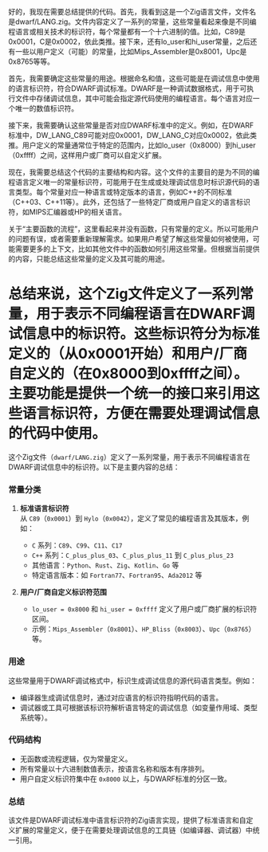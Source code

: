 好的，我现在需要总结提供的代码。首先，我看到这是一个Zig语言文件，文件名是dwarf/LANG.zig。文件内容定义了一系列的常量，这些常量看起来像是不同编程语言或相关技术的标识符，每个常量都有一个十六进制的值。比如，C89是0x0001，C是0x0002，依此类推。接下来，还有lo_user和hi_user常量，之后还有一些以用户定义（可能）的常量，比如Mips_Assembler是0x8001，Upc是0x8765等等。

首先，我需要确定这些常量的用途。根据命名和值，这些可能是在调试信息中使用的语言标识符，符合DWARF调试标准。DWARF是一种调试数据格式，用于可执行文件中存储调试信息，其中可能会指定源代码使用的编程语言。每个语言对应一个唯一的数值标识符。

接下来，我需要确认这些常量是否对应DWARF标准中的定义。例如，在DWARF标准中，DW_LANG_C89可能对应0x0001，DW_LANG_C对应0x0002，依此类推。用户定义的常量通常位于特定的范围内，比如lo_user（0x8000）到hi_user（0xffff）之间，这样用户或厂商可以自定义扩展。

现在，我需要总结这个代码的主要结构和内容。这个文件的主要目的是为不同的编程语言定义唯一的常量标识符，可能用于在生成或处理调试信息时标识源代码的语言类型。每个常量对应一种语言或特定版本的语言，例如C++的不同标准（C++03、C++11等）。此外，还包括了一些特定厂商或用户自定义的语言标识符，如MIPS汇编器或HP的相关语言。

关于“主要函数的流程”，这里看起来并没有函数，只有常量的定义。所以可能用户的问题有误，或者需要重新理解需求。如果用户希望了解这些常量如何被使用，可能需要更多的上下文，比如其他文件中的函数如何引用这些常量。但根据当前提供的内容，只能总结这些常量的定义及其可能的用途。

总结来说，这个Zig文件定义了一系列常量，用于表示不同编程语言在DWARF调试信息中的标识符。这些标识符分为标准定义的（从0x0001开始）和用户/厂商自定义的（在0x8000到0xffff之间）。主要功能是提供一个统一的接口来引用这些语言标识符，方便在需要处理调试信息的代码中使用。
================================================
这个Zig文件（`dwarf/LANG.zig`）定义了一系列常量，用于表示不同编程语言在DWARF调试信息中的标识符。以下是主要内容的总结：

### **常量分类**
1. **标准语言标识符**  
   从 `C89`（`0x0001`）到 `Hylo`（`0x0042`），定义了常见的编程语言及其版本，例如：
   - `C` 系列：`C89`、`C99`、`C11`、`C17`
   - `C++` 系列：`C_plus_plus_03`、`C_plus_plus_11` 到 `C_plus_plus_23`
   - 其他语言：`Python`、`Rust`、`Zig`、`Kotlin`、`Go` 等
   - 特定语言版本：如 `Fortran77`、`Fortran95`、`Ada2012` 等

2. **用户/厂商自定义标识符范围**  
   - `lo_user = 0x8000` 和 `hi_user = 0xffff` 定义了用户或厂商扩展的标识符区间。
   - 示例：`Mips_Assembler`（`0x8001`）、`HP_Bliss`（`0x8003`）、`Upc`（`0x8765`）等。

### **用途**
这些常量用于DWARF调试格式中，标识生成调试信息的源代码语言类型。例如：
- 编译器生成调试信息时，通过对应语言的标识符指明代码的语言。
- 调试器或工具可根据该标识符解析语言特定的调试信息（如变量作用域、类型系统等）。

### **代码结构**
- 无函数或流程逻辑，仅为常量定义。
- 所有常量以十六进制数值表示，按语言名称和版本有序排列。
- 用户自定义标识符集中在 `0x8000` 以上，与DWARF标准的分区一致。

### **总结**
该文件是DWARF调试标准中语言标识符的Zig语言实现，提供了标准语言和自定义扩展的常量定义，便于在需要处理调试信息的工具链（如编译器、调试器）中统一引用。